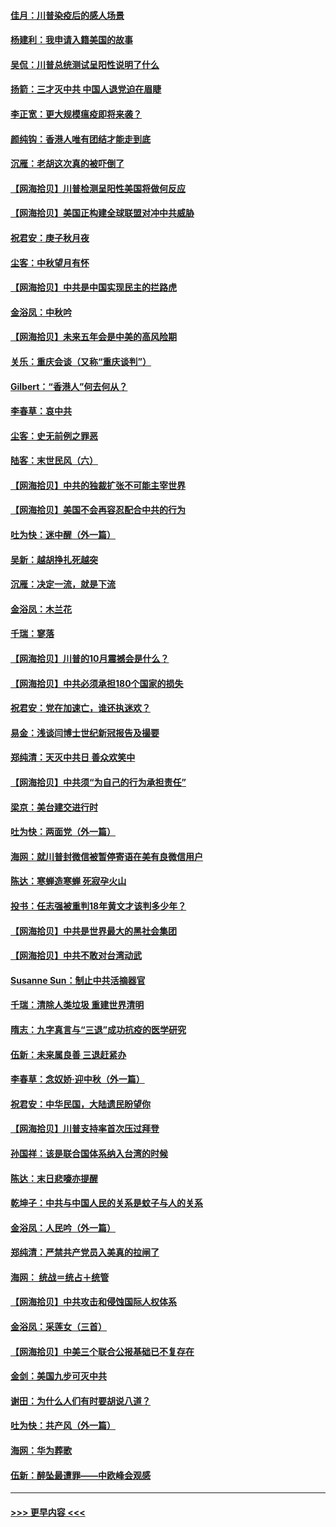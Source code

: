 #### [佳月：川普染疫后的感人场景](../pages/nsc993/n12456994.md?t=10070351) 
#### [杨建利：我申请入籍美国的故事](../pages/nsc993/n12455635.md?t=10070351) 
#### [吴侃：川普总统测试呈阳性说明了什么](../pages/nsc993/n12451869.md?t=10070351) 
#### [扬箭：三才灭中共 中国人退党迫在眉睫](../pages/nsc993/n12451842.md?t=10070351) 
#### [李正宽：更大规模瘟疫即将来袭？](../pages/nsc993/n12451455.md?t=10070351) 
#### [颜纯钩：香港人唯有团结才能走到底](../pages/nsc993/n12450870.md?t=10070351) 
#### [沉雁：老胡这次真的被吓倒了](../pages/nsc993/n12449796.md?t=10070351) 
#### [【网海拾贝】川普检测呈阳性美国将做何反应](../pages/nsc993/n12449042.md?t=10070351) 
#### [【网海拾贝】美国正构建全球联盟对冲中共威胁](../pages/nsc993/n12446580.md?t=10070351) 
#### [祝君安：庚子秋月夜](../pages/nsc993/n12445870.md?t=10070351) 
#### [尘客：中秋望月有怀](../pages/nsc993/n12444632.md?t=10070351) 
#### [【网海拾贝】中共是中国实现民主的拦路虎](../pages/nsc993/n12443573.md?t=10070351) 
#### [金浴凤：中秋吟](../pages/nsc993/n12441773.md?t=10070351) 
#### [【网海拾贝】未来五年会是中美的高风险期](../pages/nsc993/n12440760.md?t=10070351) 
#### [关乐：重庆会谈（又称“重庆谈判”）](../pages/nsc993/n12437525.md?t=10070351) 
#### [Gilbert：“香港人”何去何从？](../pages/nsc993/n12435894.md?t=10070351) 
#### [李春草：哀中共](../pages/nsc993/n12435874.md?t=10070351) 
#### [尘客：史无前例之罪恶](../pages/nsc993/n12435762.md?t=10070351) 
#### [陆客：末世民风（六）](../pages/nsc993/n12435354.md?t=10070351) 
#### [【网海拾贝】中共的独裁扩张不可能主宰世界](../pages/nsc993/n12435151.md?t=10070351) 
#### [【网海拾贝】美国不会再容忍配合中共的行为](../pages/nsc993/n12433808.md?t=10070351) 
#### [吐为快：迷中醒（外一篇）](../pages/nsc993/n12433585.md?t=10070351) 
#### [吴新：越胡挣扎死越突](../pages/nsc993/n12433562.md?t=10070351) 
#### [沉雁：决定一流，就是下流](../pages/nsc993/n12432128.md?t=10070351) 
#### [金浴凤：木兰花](../pages/nsc993/n12432124.md?t=10070351) 
#### [千瑞：寥落](../pages/nsc993/n12432071.md?t=10070351) 
#### [【网海拾贝】川普的10月震撼会是什么？](../pages/nsc993/n12431624.md?t=10070351) 
#### [【网海拾贝】中共必须承担180个国家的损失](../pages/nsc993/n12428893.md?t=10070351) 
#### [祝君安：党在加速亡，谁还执迷欢？](../pages/nsc993/n12428652.md?t=10070351) 
#### [易金：浅谈闫博士世纪新冠报告及撮要](../pages/nsc993/n12426822.md?t=10070351) 
#### [郑纯清：天灭中共日 善众欢笑中](../pages/nsc993/n12426784.md?t=10070351) 
#### [【网海拾贝】中共须“为自己的行为承担责任”](../pages/nsc993/n12426067.md?t=10070351) 
#### [梁京：美台建交进行时](../pages/nsc993/n12424066.md?t=10070351) 
#### [吐为快：两面党（外一篇）](../pages/nsc993/n12424043.md?t=10070351) 
#### [海网：就川普封微信被暂停寄语在美有良微信用户](../pages/nsc993/n12424021.md?t=10070351) 
#### [陈达：寒蝉造寒蝉 死寂孕火山](../pages/nsc993/n12423958.md?t=10070351) 
#### [投书：任志强被重判18年黄文才该判多少年？](../pages/nsc993/n12423672.md?t=10070351) 
#### [【网海拾贝】中共是世界最大的黑社会集团](../pages/nsc993/n12423543.md?t=10070351) 
#### [【网海拾贝】中共不敢对台湾动武](../pages/nsc993/n12421418.md?t=10070351) 
#### [Susanne Sun：制止中共活摘器官](../pages/nsc993/n12419654.md?t=10070351) 
#### [千瑞：清除人类垃圾 重建世界清明](../pages/nsc993/n12419414.md?t=10070351) 
#### [隋志：九字真言与“三退”成功抗疫的医学研究](../pages/nsc993/n12419248.md?t=10070351) 
#### [伍新：未来属良善 三退赶紧办](../pages/nsc993/n12418496.md?t=10070351) 
#### [李春草：念奴娇·迎中秋（外一篇）](../pages/nsc993/n12418465.md?t=10070351) 
#### [祝君安：中华民国，大陆遗民盼望你](../pages/nsc993/n12418089.md?t=10070351) 
#### [【网海拾贝】川普支持率首次压过拜登](../pages/nsc993/n12418050.md?t=10070351) 
#### [孙国祥：该是联合国体系纳入台湾的时候](../pages/nsc993/n12417369.md?t=10070351) 
#### [陈达：末日悲嚎亦提醒](../pages/nsc993/n12416736.md?t=10070351) 
#### [乾坤子：中共与中国人民的关系是蚊子与人的关系](../pages/nsc993/n12416632.md?t=10070351) 
#### [金浴凤：人民吟（外一篇）](../pages/nsc993/n12416567.md?t=10070351) 
#### [郑纯清：严禁共产党员入美真的拉闸了](../pages/nsc993/n12416550.md?t=10070351) 
#### [海网： 统战＝统占＋统管](../pages/nsc993/n12416404.md?t=10070351) 
#### [【网海拾贝】中共攻击和侵蚀国际人权体系](../pages/nsc993/n12416250.md?t=10070351) 
#### [金浴凤：采莲女（三首）](../pages/nsc993/n12415517.md?t=10070351) 
#### [【网海拾贝】中美三个联合公报基础已不复存在](../pages/nsc993/n12415054.md?t=10070351) 
#### [金剑：美国九步可灭中共](../pages/nsc993/n12413183.md?t=10070351) 
#### [谢田：为什么人们有时要胡说八道？](../pages/nsc993/n12411861.md?t=10070351) 
#### [吐为快：共产风（外一篇）](../pages/nsc993/n12411761.md?t=10070351) 
#### [海网：华为葬歌](../pages/nsc993/n12410381.md?t=10070351) 
#### [伍新：醉坠最遭罪——中欧峰会观感](../pages/nsc993/n12410364.md?t=10070351) 

----
#### [ >>> 更早内容 <<< ](../indexes/nsc993-earlier.md)
